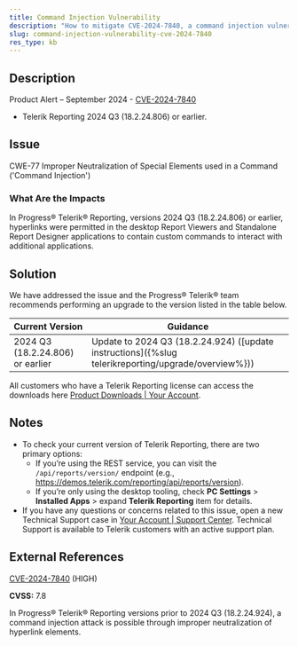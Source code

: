 ```yaml
---
title: Command Injection Vulnerability
description: "How to mitigate CVE-2024-7840, a command injection vulnerability for hyperlink content."
slug: command-injection-vulnerability-cve-2024-7840
res_type: kb
---
```


## Description

Product Alert – September 2024 - [CVE-2024-7840](https://www.cve.org/CVERecord?id=CVE-2024-7840)

- Telerik Reporting 2024 Q3 (18.2.24.806) or earlier.

## Issue

CWE-77 Improper Neutralization of Special Elements used in a Command ('Command Injection')

### What Are the Impacts

In Progress® Telerik® Reporting, versions 2024 Q3 (18.2.24.806) or earlier, hyperlinks were permitted in the desktop Report Viewers and Standalone Report Designer applications to contain custom commands to interact with additional applications.

## Solution

We have addressed the issue and the Progress® Telerik® team recommends performing an upgrade to the version listed in the table below.

| Current Version | Guidance |
|-----------------|----------|
| 2024 Q3 (18.2.24.806) or earlier | Update to 2024 Q3 (18.2.24.924) ([update instructions]({%slug telerikreporting/upgrade/overview%})) |

All customers who have a Telerik Reporting license can access the downloads here [Product Downloads | Your Account](https://www.telerik.com/account/downloads/product-download?product=REPORTING).

## Notes

- To check your current version of Telerik Reporting, there are two primary options:
	+ If you’re using the REST service, you can visit the `/api/reports/version/` endpoint (e.g., https://demos.telerik.com/reporting/api/reports/version).
	+ If you’re only using the desktop tooling, check **PC Settings** > **Installed Apps** > expand **Telerik Reporting** item for details.
- If you have any questions or concerns related to this issue, open a new Technical Support case in [Your Account | Support Center](https://www.telerik.com/account/support-center/contact-us/). Technical Support is available to Telerik customers with an active support plan.

## External References

[CVE-2024-7840](https://www.cve.org/CVERecord?id=CVE-2024-7840) (HIGH)

**CVSS:** 7.8

In Progress® Telerik® Reporting versions prior to 2024 Q3 (18.2.24.924), a command injection attack is possible through improper neutralization of hyperlink elements.
